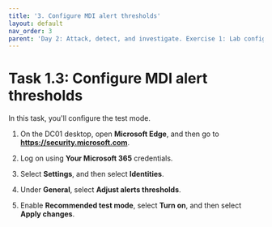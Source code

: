 ```yaml
---
title: '3. Configure MDI alert thresholds'
layout: default
nav_order: 3
parent: 'Day 2: Attack, detect, and investigate. Exercise 1: Lab configuration'
---
```


# Task 1.3: Configure MDI alert thresholds

In this task, you'll configure the test mode.

1. On the DC01 desktop, open **Microsoft Edge**, and then go to **https://security.microsoft.com**.

1. Log on using **Your Microsoft 365** credentials.

1. Select **Settings**, and then select **Identities**.

1. Under **General**, select **Adjust alerts thresholds**.

1. Enable **Recommended test mode**, select **Turn on**, and then select **Apply changes**.
